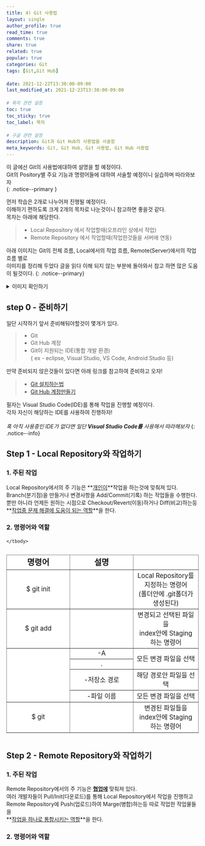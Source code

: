 ```yaml
---
title: 4) Git 사용법
layout: single
author_profile: true
read_time: true
comments: true 
share: true 
related: true 
popular: true
categories: Git
tags: [Git,Git Hub]

date: 2021-12-22T13:30:00-09:00 
last_modified_at: 2021-12-23T13:30:00-09:00 

# 목차 관련 설정
toc: true
toc_sticky: true
toc_label: 목차

# 구글 관련 설정
description: Git과 Git Hub의 사용법을 서술함
meta_keywords: Git, Git Hub, Git 사용법, Git Hub 사용법
---
```

이 글에선 Git의 사용법에대하여 설명을 할 예정이다.  
Git의 Pository별 주요 기능과 명령어들에 대하여 서술할 예정이니 실습하며 따라와보자  
{: .notice--primary }

먼저 학습은 2개로 나누어져 진행될 예정이다.  
이해하기 편하도록 크게 2개의 목차로 나눈것이니 참고하면 좋을것 같다.  
 목차는 아래에 해당한다.

> * Local Repository 에서 작업할때(오프라인 상에서 작업)
> * Remote Repository 에서 작업할때(작업한것들을 서버에 연동)

<!-- 
Git의 기초적인 사용법을 서술합니다.<br>jekyll 블로그를 제작 하면서 익힌 사용법들이므로 실무에서 사용하시는 법과 살짝 다를 가능성이 있습니다 이를 참고하여 읽어주세요
{: .notice--warning} -->

아래 이미지는 Git의 전체 흐름, Local에서의 작업 흐름, Remote(Server)에서의 작업 흐름 별로  
이미지를 정리해 두었다 글을 읽다 이해 되지 않는 부분에 돌아와서 참고 하면 많은 도움이 될것이다.
{: .notice--primary}

<details>
  <summary>이미지 확인하기</summary>
  <table border="1px" bgcolor="#ffffff" style=" display:inline-table;">
    <colgroup>
      <col style="width:60%" >
      <col style="width:40%">
    </colgroup>
    <thead>
      <tr>
        <td colspan = "2" align="center"> <img src="/image/post/git/2021/2021-12-23-git-사용법/Git_FlowChart_head.png" ali>  </td>
      </tr>
    </thead>
    <tbody style=" width:100%; font-size:1.5em">
      <tr>
        <td style=" padding-left:2.5em;"><img src="/image/post/git/2021/2021-12-23-git-사용법/Git_FlowChart_Full.png"></td>
        <td align="center"> &#129152; Git의 전체 흐름도 </td>
      </tr>
      <tr>
        <td style=" padding-left:2.5em;"><img src="/image/post/git/2021/2021-12-23-git-사용법/Git_FlowChart_Local.png"></td>
        <td align="center"> &#129152; Local에서의 작업 흐름도 </td>
      </tr>
      <tr>
        <td style=" padding-left:2.5em;"><img src="/image/post/git/2021/2021-12-23-git-사용법/Git_FlowChart_Remote.png"></td>
        <td align="center"> &#129152; Remote에서의 작업 흐름도 </td>
      </tr>
    </tbody>
  </table>
</details>

## step 0 - 준비하기

일단 시작하기 앞서 준비해둬야할것이 몇개가 있다.

> * Git
> * Git Hub 계정
> * Git이 지원되는 IDE(통합 개발 환경)<br>    { ex - eclipse, Visual Studio, VS Code, Android Studio 등)

만약 준비되지 않은것들이 있다면 아래 링크를 참고하여 준비하고 오자!

> * [Git 설치하는법](https://jjae-jjae.github.io/git/2-1&#41;-git-%EC%84%A4%EC%B9%98%ED%95%98%EA%B8%B0-Window/)  
> * [Git Hub 계정만들기](https://jjae-jjae.github.io/git/3&#41;-git-Hub-%EA%B0%80%EC%9E%85%ED%95%98%EA%B8%B0/)

필자는 Visual Studio Code(IDE)를 통해 작업을 진행할 예정이다.  
각자 자신이 해당하는 IDE를 사용하여 진행하자!  
<br>
*혹 아직 사용중인 IDE가 없다면 일단 __Visual Studio Code를__ 사용해서 따라해보자*
{: .notice--info}

## Step 1 - Local Repository와 작업하기
### 1. 주된 작업  
 
 Local Repository에서의 주 기능은 **<u>개인이</u>**작업을 하는것에 맞춰져 있다.  
 Branch(분기점)을 만들거나 변경사항을 Add/Commit(기록) 하는 작업들을 수행한다.  
 뿐만 아니라 언제든 원하는 시점으로 Checkout/Revert(이동)하거나 Diff(비교)하는등  
 **<u>작업중 문제 해결에 도움이 되는 역할</u>**을 한다.

### 2. 명령어와 역할
  <table border="1px" bgcolor="#ffffff" style=" display:inline-table;">
    <colgroup>
      <col style="width:33%">
      <col style="width:33%">
      <col style="width:34%">
    </colgroup>
    <thead style="text-align:center; font-size:1.5em; font-weight: bold;">
      <tr>
        <td>명령어</td>
        <td>설명</td>
      </tr>  
    </thead>
    <tbody style="text-align:center; width:100%; font-size:1.2em">
      <tr>
        <td>$ git init</td>
        <td></td>
        <td>Local Repository를 지정하는 명령어<br>(폴더안에 .git폴더가 생성된다)</td>
      </tr>
      <tr>
        <td>$ git add</td>
        <td></td>
        <td>변경되고 선택된 파일을<br>index안에 Staging하는 명령어</td>
      </tr>
      <tr>
        <td rowspan="4"></td>
        <td>-A</td>
        <td rowspan="2">모든 변경 파일을 선택</td>
      </tr>
      <tr>
        <td>.</td>
      </tr>
      <tr>
        <td>-저장소 경로 </td>
        <td>해당 경로안 파일을 선택</td>
      </tr>
      <tr>
        <td>-파일 이름 </td>
        <td>모든 변경 파일을 선택</td>
      </tr>
      <tr>
        <td>$ git </td>
        <td></td>
        <td>변경된 파일들을<br>index안에 Staging하는 명령어</td>
      </tr>
      
    </tbody>
  </table>


## Step 2 - Remote Repository와 작업하기
### 1. 주된 작업  

 Remote Repository에서의 주 기능은 **<u>협업에</u>** 맞춰져 있다.  
 여러 개발자들이 Pull/Init(다운로드)를 통해 Local Repository에서 작업을 진행하고  
 Remote Repository에 Push(업로드)하여 Marge(병합)하는등 따로 작업한 작업물들을  
 **<u>작업을 하나로 통합시키는 역할</u>**을 한다.


### 2. 명령어와 역할
  
